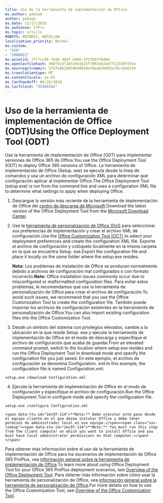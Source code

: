 ```yaml
---
title: Uso de la herramienta de implementación de Office
ms.author: pebaum
author: pebaum
ms.date: 12/17/2018
ms.audience: ITPro
ms.topic: article
ROBOTS: NOINDEX, NOFOLLOW
localization_priority: Normal
ms.custom:
- "918"
- "2000022"
ms.assetid: 7ff7cc06-76d0-468f-bd66-3f2760750d04
ms.openlocfilehash: 998f914f38fa9d1925f7003e634d7f11550f47da
ms.sourcegitcommit: 5fb7a4b28859690020efdea630d03e70cc0e6334
ms.translationtype: MT
ms.contentlocale: es-ES
ms.lasthandoff: 06/28/2019
ms.locfileid: "35365542"
---
```

# <a name="using-the-office-deployment-tool-odt"></a><span data-ttu-id="2ec97-102">Uso de la herramienta de implementación de Office (ODT)</span><span class="sxs-lookup"><span data-stu-id="2ec97-102">Using the Office Deployment Tool (ODT)</span></span>

<span data-ttu-id="2ec97-103">Use la herramienta de implementación de Office (ODT) para implementar versiones de Office 365 de Office.</span><span class="sxs-lookup"><span data-stu-id="2ec97-103">You use the Office Deployment Tool (ODT) to deploy Office 365 versions of Office.</span></span> <span data-ttu-id="2ec97-104">La herramienta de implementación de Office (Setup. exe) se ejecuta desde la línea de comandos y usa un archivo de configuración XML para determinar qué configuración aplicar al implementar Office.</span><span class="sxs-lookup"><span data-stu-id="2ec97-104">The Office Deployment Tool (setup.exe) is run from the command line and uses a configuration XML file to determine what settings to apply when deploying Office.</span></span>
  
1. <span data-ttu-id="2ec97-105">Descargue la versión más reciente de la herramienta de implementación de Office del [centro de descarga de Microsoft](http://go.microsoft.com/fwlink/p/?LinkID=626065).</span><span class="sxs-lookup"><span data-stu-id="2ec97-105">Download the latest version of the Office Deployment Tool from the [Microsoft Download Center](http://go.microsoft.com/fwlink/p/?LinkID=626065).</span></span>

2. <span data-ttu-id="2ec97-106">Use la [herramienta de personalización de Office (Oct)](https://config.office.com) para seleccionar sus preferencias de implementación y crear el archivo XML de configuración.</span><span class="sxs-lookup"><span data-stu-id="2ec97-106">Use the [Office Customization Tool (OCT)](https://config.office.com) to select your deployment preferences and create the configuration XML file.</span></span> <span data-ttu-id="2ec97-107">Exporte el archivo de configuración y colóquelo localmente en la misma carpeta en la que se encuentra Setup. exe.</span><span class="sxs-lookup"><span data-stu-id="2ec97-107">Export the configuration file and place it locally on the same folder where the setup.exe resides.</span></span>

    <span data-ttu-id="2ec97-108">**Nota:** Los problemas de instalación de Office se producen normalmente debido a archivos de configuración mal configurados o con formato incorrecto.</span><span class="sxs-lookup"><span data-stu-id="2ec97-108">**Note:** Office installation issues commonly occur due to misconfigured or malformatted configuration files.</span></span> <span data-ttu-id="2ec97-109">Para evitar estos problemas, le recomendamos que use la herramienta de personalización de Office para crear el archivo de configuración.</span><span class="sxs-lookup"><span data-stu-id="2ec97-109">To avoid such issues, we recommend that you use the Office Customization Tool to create the configuration file.</span></span> <span data-ttu-id="2ec97-110">También puede importar los archivos de configuración existentes en la herramienta de personalización de Office.</span><span class="sxs-lookup"><span data-stu-id="2ec97-110">You can also import existing configuration files into the Office Customization Tool.</span></span>

3. <span data-ttu-id="2ec97-111">Desde un símbolo del sistema con privilegios elevados, cambie a la ubicación en la que reside Setup. exe y ejecute la herramienta de implementación de Office en el modo de descarga y especifique el archivo de configuración que acaba de guardar.</span><span class="sxs-lookup"><span data-stu-id="2ec97-111">From an elevated command prompt, switch to the location where setup.exe resides and run the Office Deployment Tool in download mode and specify the configuration file you just saved.</span></span> <span data-ttu-id="2ec97-112">En este ejemplo, el archivo de configuración se denomina Configuration. xml:</span><span class="sxs-lookup"><span data-stu-id="2ec97-112">In this example, the configuration file is named Configuration.xml:</span></span>
    
  ```
  setup.exe /download Configuration.xml  
  ```

4. <span data-ttu-id="2ec97-113">Ejecute la herramienta de implementación de Office en el modo de configuración y especifique el archivo de configuración.</span><span class="sxs-lookup"><span data-stu-id="2ec97-113">Run the Office Deployment Tool in configure mode and specify the configuration file.</span></span>
    
  ```
  setup.exe /configure Configuration.xml
  ```

    <span data-ttu-id="2ec97-114">**Nota:** Debe ejecutar este paso desde el equipo cliente en el que desea instalar Office y debe tener permisos de administrador local en ese equipo.</span><span class="sxs-lookup"><span data-stu-id="2ec97-114">**Note:** You must run this step from the client computer on which you want to install Office and you must have local administrator permissions on that computer.</span></span>

<span data-ttu-id="2ec97-115">Para obtener más información sobre el uso de la herramienta de implementación de Office para los escenarios de implementación de Office 365 ProPlus, vea [información general sobre la herramienta de implementación de Office](https://docs.microsoft.com/deployoffice/overview-of-the-office-2016-deployment-tool).</span><span class="sxs-lookup"><span data-stu-id="2ec97-115">To learn more about using Office Deployment Tool for your Office 365 ProPlus deployment scenarios, see [Overview of the Office Deployment Tool](https://docs.microsoft.com/deployoffice/overview-of-the-office-2016-deployment-tool).</span></span> <span data-ttu-id="2ec97-116">Para obtener más información sobre cómo usar la herramienta de personalización de Office, vea [información general sobre la herramienta de personalización de Office](https://docs.microsoft.com/DeployOffice/overview-of-the-office-customization-tool-for-click-to-run).</span><span class="sxs-lookup"><span data-stu-id="2ec97-116">For more details on how to use the Office Customization Tool, see [Overview of the Office Customization Tool](https://docs.microsoft.com/DeployOffice/overview-of-the-office-customization-tool-for-click-to-run).</span></span>
